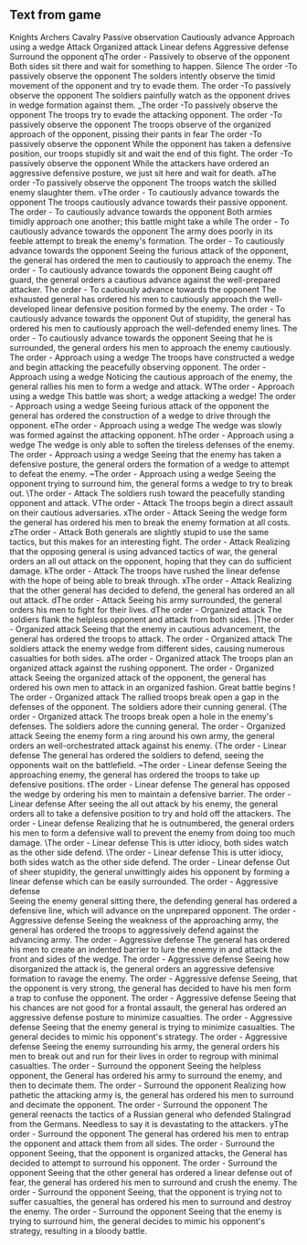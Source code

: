 ## Text from game

Knights
Archers
Cavalry
Passive observation
Cautiously advance
Approach using a wedge
Attack
Organized attack
Linear defens
Aggressive defense
Surround the opponent
qThe order - Passively to observe of the opponent
Both sides sit there and wait for something to happen. Silence
The order -To passively observe the opponent
The solders intently observe the timid movement of the opponent and try to evade them.
The order -To passively observe the opponent
The soldiers painfully watch as the opponent drives in wedge formation against them.
_The order -To passively observe the opponent
The troops try to evade the attacking opponent.
The order -To passively observe the opponent
The troops observe of the organized approach of the opponent, pissing their pants in fear
The order -To passively observe the opponent
While the opponent has taken a defensive position, our troops stupidly sit and wait the end of this fight.
The order -To passively observe the opponent
While the attackers have ordered an aggressive defensive posture, we just sit here and wait for death.
aThe order -To passively observe the opponent
The troops watch the skilled enemy slaughter them. 
vThe order - To cautiously advance towards the opponent 
The troops cautiously advance towards their passive opponent.
The order - To cautiously advance towards the opponent
Both armies timidly approach one another; this battle might take a while
The order - To cautiously advance towards the opponent
The army does poorly in its feeble attempt to break the enemy's formation.
The order - To cautiously advance towards the opponent
Seeing the furious attack of the opponent, the general has ordered the men to cautiously to approach the enemy.
The order - To cautiously advance towards the opponent
Being caught off guard, the general orders a cautious advance against the well-prepared attacker.
The order - To cautiously advance towards the opponent
The exhausted general has ordered his men to cautiously approach the well-developed linear defensive position formed by the enemy.
The order - To cautiously advance towards the opponent
Out of stupidity, the general has ordered his men to cautiously approach the well-defended enemy lines.
The order - To cautiously advance towards the opponent
Seeing that he is surrounded, the general orders his men to approach the enemy cautiously.
The order - Approach using a wedge
The troops have constructed a wedge and begin attacking the peacefully observing opponent.
The order - Approach using a wedge
Noticing the cautious approach of the enemy, the general rallies his men to form a wedge and attack.
WThe order - Approach using a wedge
This battle was short; a wedge attacking a wedge!
The order - Approach using a wedge
Seeing furious attack of the opponent the general has ordered the construction of a wedge to drive through the opponent. 
eThe order - Approach using a wedge
The wedge was slowly was formed against the attacking opponent.
hThe order - Approach using a wedge
The wedge is only able to soften the tireless defenses of the enemy.
The order - Approach using a wedge
Seeing that the enemy has taken a defensive posture, the general orders the formation of a wedge to attempt to defeat the enemy.
~The order - Approach using a wedge
Seeing the opponent trying to surround him, the general forms a wedge to try to break out.
\The order - Attack
The soldiers rush toward the peacefully standing opponent and attack. 
VThe order - Attack
The troops begin a direct assault on their cautious adversaries.
xThe order - Attack
Seeing the wedge form the general has ordered his men to break the enemy formation at all costs.
zThe order - Attack
Both generals are slightly stupid to use the same tactics, but this makes for an interesting fight. 
The order - Attack
Realizing that the opposing general is using advanced tactics of war, the general orders an all out attack on the opponent, hoping that they can do sufficient damage.
kThe order - Attack
The troops have rushed the linear defense with the hope of being able to break through.
xThe order - Attack
Realizing that the other general has decided to defend, the general has ordered an all out attack.
dThe order - Attack
Seeing his army surrounded, the general orders his men to fight for their lives.
dThe order - Organized attack
The soldiers flank the helpless opponent and attack from both sides.
|The order - Organized attack
Seeing that the enemy in cautious advancement, the general has ordered the troops to attack.
The order - Organized attack
The soldiers attack the enemy wedge from different sides, causing numerous casualties for both sides.
aThe order - Organized attack
The troops plan an organized attack against the rushing opponent.
The order - Organized attack
Seeing the organized attack of the opponent, the general has ordered his own men to attack in an organized fashion. Great battle begins !
The order - Organized attack
The rallied troops break open a gap in the defenses of the opponent. The soldiers adore their cunning general.
{The order - Organized attack
The troops break open a hole in the enemy's defenses. The soldiers adore the cunning general.
The order - Organized attack
Seeing the enemy form a ring around his own army, the general orders an well-orchestrated attack against his enemy.
{The order - Linear defense
The general has ordered the soldiers to defend, seeing the opponents wait on the battlefield.
~The order - Linear defense
Seeing the approaching enemy, the general has ordered the troops to take up defensive positions.
tThe order - Linear defense
The general has opposed the wedge by ordering his men to maintain a defensive barrier.
The order - Linear defense
After seeing the all out attack by his enemy, the general orders all to take a defensive position to try and hold off the attackers.
The order - Linear defense
Realizing that he is outnumbered, the general orders his men to form a defensive wall to prevent the enemy from doing too much damage.
\The order - Linear defense
This is utter idiocy, both sides watch as the other side defend.
\The order - Linear defense
This is utter idiocy, both sides watch as the other side defend.
The order - Linear defense
Out of sheer stupidity, the general unwittingly aides his opponent by forming a linear defense which can be easily surrounded.
The order - Aggressive defense  
Seeing the enemy general sitting there, the defending general has ordered a defensive line, which will advance on the unprepared opponent.
The order - Aggressive defense
Seeing the weakness of the approaching army, the general has ordered the troops to aggressively defend against the advancing army.
The order - Aggressive defense
The general has ordered his men to create an indented barrier to lure the enemy in and attack the front and sides of the wedge.
The order - Aggressive defense
Seeing how disorganized the attack is, the general orders an aggressive defensive formation to ravage the enemy.
The order - Aggressive defense
Seeing, that the opponent is very strong, the general has decided to have his men form a trap to confuse the opponent.
The order - Aggressive defense
Seeing that his chances are not good for a frontal assault, the general has ordered an aggressive defense posture to minimize casualties.
The order - Aggressive defense
Seeing that the enemy general is trying to minimize casualties. The general decides to mimic his opponent's strategy.
The order - Aggressive defense
Seeing the enemy surrounding his army, the general orders his men to break out and run for their lives in order to regroup with minimal casualties.
The order - Surround the opponent
Seeing the helpless opponent, the General has ordered his army to surround the enemy, and then to decimate them. 
The order - Surround the opponent
Realizing how pathetic the attacking army is, the general has ordered his men to surround and decimate the opponent.
The order - Surround the opponent
The general reenacts the tactics of a Russian general who defended Stalingrad from the Germans. Needless to say it is devastating to the attackers.
yThe order - Surround the opponent
The general has ordered his men to entrap the opponent and attack them from all sides.
The order - Surround the opponent
Seeing, that the opponent is organized attacks, the General has decided to attempt to surround his opponent.
The order - Surround the opponent
Seeing that the other general has ordered a linear defense out of fear, the general has ordered his men to surround and crush the enemy.
The order - Surround the opponent
Seeing, that the opponent is trying not to suffer casualties, the general has ordered his men to surround and destroy the enemy.
The order - Surround the opponent
Seeing that the enemy is trying to surround him, the general decides to mimic his opponent's strategy, resulting in a bloody battle.
